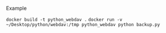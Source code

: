 Example


```docker build -t python_webdav .```
```docker run -v ~/Desktop/python/webdav:/tmp python_webdav python backup.py```
